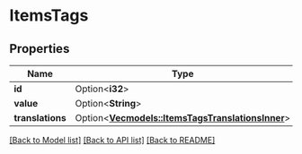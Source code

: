 # ItemsTags

## Properties

Name | Type | Description | Notes
------------ | ------------- | ------------- | -------------
**id** | Option<**i32**> |  | [optional]
**value** | Option<**String**> |  | [optional]
**translations** | Option<[**Vec<models::ItemsTagsTranslationsInner>**](ItemsTags_translations_inner.md)> |  | [optional]

[[Back to Model list]](../README.md#documentation-for-models) [[Back to API list]](../README.md#documentation-for-api-endpoints) [[Back to README]](../README.md)


